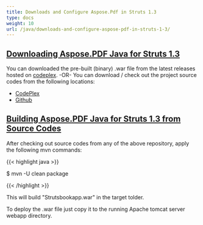 ```yaml
---
title: Downloads and Configure Aspose.Pdf in Struts 1.3
type: docs
weight: 10
url: /java/downloads-and-configure-aspose-pdf-in-struts-1-3/
---
```


## <ins>**Downloading Aspose.PDF Java for Struts 1.3**
You can downloaded the pre-built (binary) .war file from the latest releases hosted on [codeplex](http://aspose-pdfforstruts.codeplex.com/releases).
-OR-
You can download / check out the project source codes from the following locations:

- [CodePlex](https://asposepdfforstruts.codeplex.com)
- [Github](https://github.com/aspose-pdf/Aspose.PDF-for-Java/tree/master/Plugins/Aspose_Pdf_for_Struts)
## <ins>**Building Aspose.PDF Java for Struts 1.3 from Source Codes**
After checking out source codes from any of the above repository, apply the following mvn commands:

{{< highlight java >}}

 $ mvn -U clean package 

{{< /highlight >}}

This will build "Strutsbookapp.war" in the target tolder.

To deploy the .war file just copy it to the running Apache tomcat server webapp directory.
